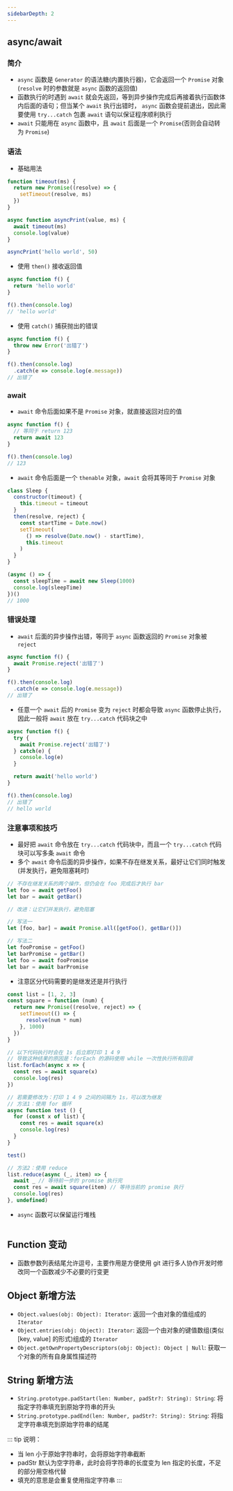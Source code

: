 ```yaml
---
sidebarDepth: 2
---
```


## async/await

### 简介

+ `async` 函数是 `Generator` 的语法糖(内置执行器)，它会返回一个 `Promise` 对象(`resolve` 时的参数就是 `async` 函数的返回值)
+ 函数执行的时遇到 `await` 就会先返回，等到异步操作完成后再接着执行函数体内后面的语句；但当某个 `await` 执行出错时， `async` 函数会提前退出，因此需要使用 `try...catch` 包裹 `await` 语句以保证程序顺利执行
+ `await` 只能用在 `async` 函数中，且 `await` 后面是一个 `Promise`(否则会自动转为 `Promise`)


### 语法

+ 基础用法
```js
function timeout(ms) {
  return new Promise((resolve) => {
    setTimeout(resolve, ms)
  })
}

async function asyncPrint(value, ms) {
  await timeout(ms)
  console.log(value)
}

asyncPrint('hello world', 50)
```

+ 使用 `then()` 接收返回值
```js
async function f() {
  return 'hello world'
}

f().then(console.log)
// 'hello world'
```

+ 使用 `catch()` 捕获抛出的错误
```js
async function f() {
  throw new Error('出错了')
}

f().then(console.log)
  .catch(e => console.log(e.message))
// 出错了
```




### await

+ `await` 命令后面如果不是 `Promise` 对象，就直接返回对应的值
```js
async function f() {
  // 等同于 return 123
  return await 123
}

f().then(console.log)
// 123
```

+ `await` 命令后面是一个 `thenable` 对象，`await` 会将其等同于 `Promise` 对象
```js
class Sleep {
  constructor(timeout) {
    this.timeout = timeout
  }
  then(resolve, reject) {
    const startTime = Date.now()
    setTimeout(
      () => resolve(Date.now() - startTime),
      this.timeout
    )
  }
}

(async () => {
  const sleepTime = await new Sleep(1000)
  console.log(sleepTime)
})()
// 1000
```


### 错误处理

+ `await` 后面的异步操作出错，等同于 `async` 函数返回的 `Promise` 对象被 `reject`
```js
async function f() {
  await Promise.reject('出错了')
}

f().then(console.log)
  .catch(e => console.log(e.message))
// 出错了
```

+ 任意一个 `await` 后的 `Promise` 变为 `reject` 时都会导致 `async` 函数停止执行，因此一般将 `await` 放在 `try...catch` 代码块之中
```js
async function f() {
  try {
    await Promise.reject('出错了')
  } catch(e) {
    console.log(e)
  }

  return await('hello world')
}

f().then(console.log)
// 出错了
// hello world
```


### 注意事项和技巧

+ 最好把 `await` 命令放在 `try...catch` 代码块中，而且一个 `try...catch` 代码块可以写多条 `await` 命令
+ 多个 `await` 命令后面的异步操作，如果不存在继发关系，最好让它们同时触发(并发执行，避免阻塞耗时)
```js
// 不存在继发关系的两个操作，但仍会在 foo 完成后才执行 bar
let foo = await getFoo()
let bar = await getBar()

// 改进：让它们并发执行，避免阻塞

// 写法一
let [foo, bar] = await Promise.all([getFoo(), getBar()])

// 写法二
let fooPromise = getFoo()
let barPromise = getBar()
let foo = await fooPromise
let bar = await barPromise
```
+ 注意区分代码需要的是继发还是并行执行
```js
const list = [1, 2, 3]
const square = function (num) {
  return new Promise((resolve, reject) => {
    setTimeout(() => {
      resolve(num * num)
    }, 1000)
  })
}

// 以下代码执行时会在 1s 后立即打印 1 4 9
// 导致这种结果的原因是：forEach 的源码使用 while 一次性执行所有回调
list.forEach(async x => {
  const res = await square(x)
  console.log(res)
})

// 若需要修改为：打印 1 4 9 之间的间隔为 1s，可以改为继发
// 方法1：使用 for 循环
async function test () {
  for (const x of list) {
    const res = await square(x)
    console.log(res)
  }
}

test()

// 方法2：使用 reduce
list.reduce(async (_, item) => {
  await _ // 等待前一步的 promise 执行完
  const res = await square(item) // 等待当前的 promise 执行
  console.log(res)
}, undefined)
```
+ `async` 函数可以保留运行堆栈
```js

```





## Function 变动

+ 函数参数列表结尾允许逗号，主要作用是方便使用 git 进行多人协作开发时修改同一个函数减少不必要的行变更




## Object 新增方法

+ `Object.values(obj: Object): Iterator`: 返回一个由对象的值组成的 `Iterator`
+ `Object.entries(obj: Object): Iterator`: 返回一个由对象的键值数组(类似 [key, value] 的形式)组成的 `Iterator`
+ `Object.getOwnPropertyDescriptors(obj: Object): Object | Null`: 获取一个对象的所有自身属性描述符




## String 新增方法

+ `String.prototype.padStart(len: Number, padStr?: String): String`: 将指定字符串填充到原始字符串的开头
+ `String.prototype.padEnd(len: Number, padStr?: String): String`: 将指定字符串填充到原始字符串的结尾

::: tip 说明：
+ 当 len 小于原始字符串时，会将原始字符串截断
+ padStr 默认为空字符串，此时会将字符串的长度变为 len 指定的长度，不足的部分用空格代替
+ 填充的意思是会重复使用指定字符串
:::
